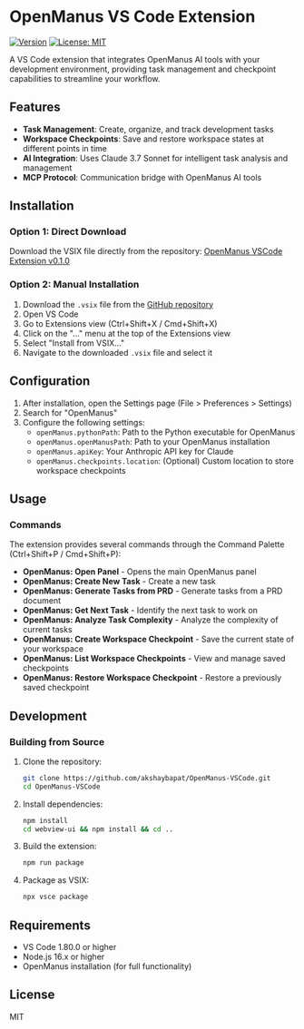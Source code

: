 # OpenManus VS Code Extension

[![Version](https://img.shields.io/badge/version-0.1.0-blue.svg)](https://github.com/akshaybapat6365/OpenManus-VSCode/releases/latest)
[![License: MIT](https://img.shields.io/badge/License-MIT-yellow.svg)](https://opensource.org/licenses/MIT)

A VS Code extension that integrates OpenManus AI tools with your development environment, providing task management and checkpoint capabilities to streamline your workflow.

## Features

- **Task Management**: Create, organize, and track development tasks
- **Workspace Checkpoints**: Save and restore workspace states at different points in time
- **AI Integration**: Uses Claude 3.7 Sonnet for intelligent task analysis and management
- **MCP Protocol**: Communication bridge with OpenManus AI tools

## Installation

### Option 1: Direct Download

Download the VSIX file directly from the repository: [OpenManus VSCode Extension v0.1.0](https://github.com/akshaybapat6365/OpenManus-VSCode/raw/main/releases/openmanus-vscode-0.1.0.vsix)

### Option 2: Manual Installation

1. Download the `.vsix` file from the [GitHub repository](https://github.com/akshaybapat6365/OpenManus-VSCode/raw/main/releases/openmanus-vscode-0.1.0.vsix)
2. Open VS Code
3. Go to Extensions view (Ctrl+Shift+X / Cmd+Shift+X)
4. Click on the "..." menu at the top of the Extensions view
5. Select "Install from VSIX..."
6. Navigate to the downloaded `.vsix` file and select it

## Configuration

1. After installation, open the Settings page (File > Preferences > Settings)
2. Search for "OpenManus"
3. Configure the following settings:
   - `openManus.pythonPath`: Path to the Python executable for OpenManus
   - `openManus.openManusPath`: Path to your OpenManus installation
   - `openManus.apiKey`: Your Anthropic API key for Claude
   - `openManus.checkpoints.location`: (Optional) Custom location to store workspace checkpoints

## Usage

### Commands

The extension provides several commands through the Command Palette (Ctrl+Shift+P / Cmd+Shift+P):

- **OpenManus: Open Panel** - Opens the main OpenManus panel
- **OpenManus: Create New Task** - Create a new task
- **OpenManus: Generate Tasks from PRD** - Generate tasks from a PRD document
- **OpenManus: Get Next Task** - Identify the next task to work on
- **OpenManus: Analyze Task Complexity** - Analyze the complexity of current tasks
- **OpenManus: Create Workspace Checkpoint** - Save the current state of your workspace
- **OpenManus: List Workspace Checkpoints** - View and manage saved checkpoints
- **OpenManus: Restore Workspace Checkpoint** - Restore a previously saved checkpoint

## Development

### Building from Source

1. Clone the repository:
   ```bash
   git clone https://github.com/akshaybapat/OpenManus-VSCode.git
   cd OpenManus-VSCode
   ```

2. Install dependencies:
   ```bash
   npm install
   cd webview-ui && npm install && cd ..
   ```

3. Build the extension:
   ```bash
   npm run package
   ```

4. Package as VSIX:
   ```bash
   npx vsce package
   ```

## Requirements

- VS Code 1.80.0 or higher
- Node.js 16.x or higher
- OpenManus installation (for full functionality)

## License

MIT 